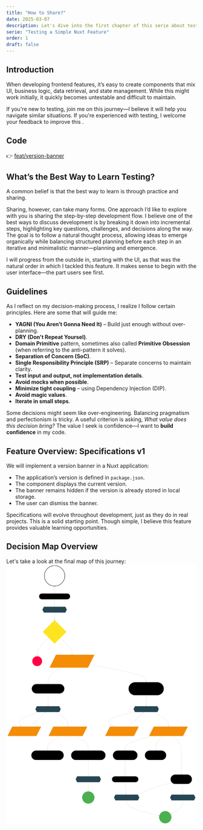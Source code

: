 ```yaml
---
title: "How to Share?"
date: 2025-03-07
description: Let's dive into the first chapter of this serie about testing in Nuxt. Prevent your code being untestable and difficult to maintain.
serie: "Testing a Simple Nuxt Feature"
order: 1
draft: false
---
```


## Introduction

When developing frontend features, it’s easy to create components that mix UI, business logic, data retrieval, and state management. While this might work initially, it quickly becomes untestable and difficult to maintain.

If you're new to testing, join me on this journey—I believe it will help you navigate similar situations. If you're experienced with testing, I welcome your feedback to improve this .

## Code

👉 [feat/version-banner](https://github.com/jeromeabel/nuxt-clean-architecture/tree/feat/version-banner)

## What’s the Best Way to Learn Testing?

A common belief is that the best way to learn is through practice and sharing.

Sharing, however, can take many forms. One approach I’d like to explore with you is sharing the step-by-step development flow. I believe one of the best ways to discuss development is by breaking it down into incremental steps, highlighting key questions, challenges, and decisions along the way. The goal is to follow a natural thought process, allowing ideas to emerge organically while balancing structured planning before each step in an iterative and minimalistic manner—planning and emergence.

I will progress from the outside in, starting with the UI, as that was the natural order in which I tackled this feature. It makes sense to begin with the user interface—the part users see first.

## Guidelines

As I reflect on my decision-making process, I realize I follow certain principles. Here are some that will guide me:

- **YAGNI (You Aren’t Gonna Need It)** – Build just enough without over-planning.
- **DRY (Don't Repeat Yoursel)**.
- **Domain Primitive** pattern, sometimes also called **Primitive Obsession** (when referring to the anti-pattern it solves).
- **Separation of Concern (SoC)**.
- **Single Responsibility Principle (SRP)** – Separate concerns to maintain clarity.
- **Test input and output, not implementation details**.
- **Avoid mocks when possible**.
- **Minimize tight coupling** – using Dependency Injection (DIP).
- **Avoid magic values**.
- **Iterate in small steps**.

Some decisions might seem like over-engineering. Balancing pragmatism and perfectionism is tricky. A useful criterion is asking, _What value does this decision bring?_ The value I seek is confidence—I want to **build confidence** in my code.

## Feature Overview: Specifications v1

We will implement a version banner in a Nuxt application:

- The application’s version is defined in `package.json`.
- The component displays the current version.
- The banner remains hidden if the version is already stored in local storage.
- The user can dismiss the banner.

Specifications will evolve throughout development, just as they do in real projects. This is a solid starting point. Though simple, I believe this feature provides valuable learning opportunities.

## Decision Map Overview

Let's take a look at the final map of this journey:
![Decision Map Graph](./graph.svg)
